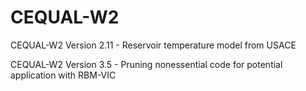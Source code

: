 # CEQUAL-W2
CEQUAL-W2 Version 2.11 - Reservoir temperature model from USACE

CEQUAL-W2 Version 3.5 - Pruning nonessential code for potential application
with RBM-VIC
